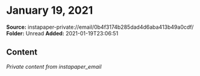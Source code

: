 # January 19, 2021

**Source:** instapaper-private://email/0b4f3174b285dad4d6aba413b49a0cdf/
**Folder:** Unread
**Added:** 2021-01-19T23:06:51




## Content
*Private content from instapaper_email*
